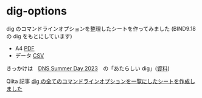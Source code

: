 # dig-options
dig のコマンドラインオプションを整理したシートを作ってみました (BIND9.18 の dig をもとにしています)
- A4 [PDF](https://github.com/y01m/dig-options/blob/main/dig-options-a4.pdf)
- データ [CSV](https://github.com/y01m/dig-options/blob/main/dig-options.csv)

きっかけは　[DNS Summer Day 2023](https://dnsops.jp/event20230623.html)　の「あたらしい dig」([資料](https://dnsops.jp/event/20230623/20230623-akamai-v2.pdf))

Qiita 記事 [dig の全てのコマンドラインオプションを一覧にしたシートを作成しました](https://qiita.com/ymatsumo/items/5a64cc19ebe432a05931)
